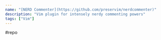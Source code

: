 ```yaml
---
name: "[NERD Commenter](https://github.com/preservim/nerdcommenter)"
description: "Vim plugin for intensely nerdy commenting powers"
tags: ["Vim"]
---
```

#repo